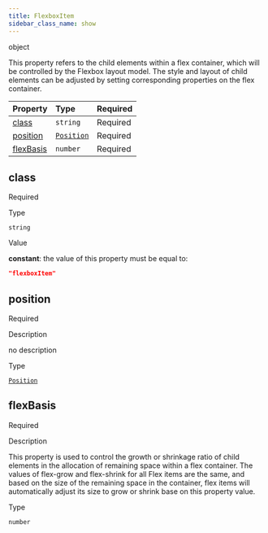 ```yaml
---
title: FlexboxItem
sidebar_class_name: show
---
```


<div className="section-type">

<div className="badge-type">object</div>

</div>

This property refers to the child elements within a flex container, which will be controlled by the Flexbox layout model.
The style and layout of child elements can be adjusted by setting corresponding properties on the flex container.

<div className="property-preview">

<div className="property-table">

| Property                | Type                                 | Required                                            |
| :---------------------- | :----------------------------------- | :-------------------------------------------------- |
| [class](#class)         | `string`                             | <span className="property-required">Required</span> |
| [position](#position)   | [`Position`](/specs/layout/position) | <span className="property-required">Required</span> |
| [flexBasis](#flexbasis) | `number`                             | <span className="property-required">Required</span> |

</div>

</div>

<div className="property">

<div className="property-heading">

## class

<span className="property-required">Required</span>

</div>

<div className="property-item">

Type

`string`

</div>

<div className="property-item">

Value

<div className="value-description">

**constant**: the value of this property must be equal to:

```json
"flexboxItem"
```

</div>

</div>

</div>

<div className="property">

<div className="property-heading">

## position

<span className="property-required">Required</span>

</div>

<div className="property-item">

Description

no description

</div>

<div className="property-item">

Type

[`Position`](/specs/layout/position)

</div>

</div>

<div className="property">

<div className="property-heading">

## flexBasis

<span className="property-required">Required</span>

</div>

<div className="property-item">

Description

This property is used to control the growth or shrinkage ratio of child elements in the allocation of remaining space within a flex container. The values of flex-grow and flex-shrink for all Flex items are the same, and based on the size of the remaining space in the container, flex items will automatically adjust its size to grow or shrink base on this property value.

</div>

<div className="property-item">

Type

`number`

</div>

</div>
